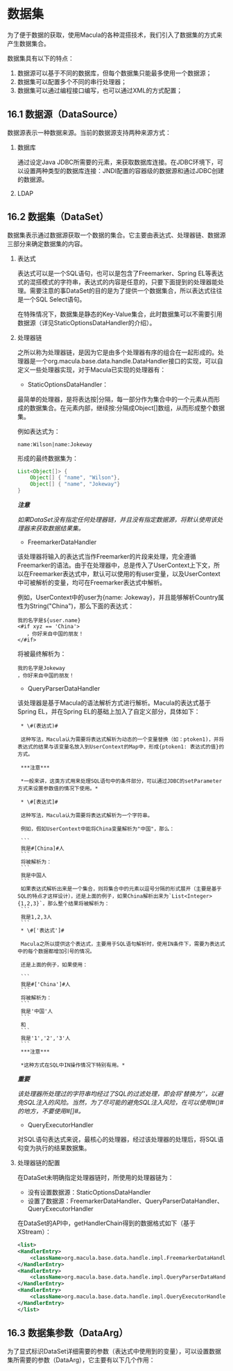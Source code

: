 # 数据集

为了便于数据的获取，使用Macula的各种混搭技术，我们引入了数据集的方式来产生数据集合。

数据集具有以下的特点：

1. 数据源可以基于不同的数据库，但每个数据集只能最多使用一个数据源；
2. 数据集可以配置多个不同的串行处理器；
3. 数据集可以通过编程接口编写，也可以通过XML的方式配置；

## 16.1 数据源（DataSource）

数据源表示一种数据来源。当前的数据源支持两种来源方式：

1. 数据库

    通过设定Java JDBC所需要的元素，来获取数据库连接。在JDBC环境下，可以设置两种类型的数据库连接：JNDI配置的容器级的数据源和通过JDBC创建的数据源。
    
2. LDAP

## 16.2 数据集（DataSet）

数据集表示通过数据源获取一个数据的集合。它主要由表达式、处理器链、数据源三部分来确定数据集的内容。

1. 表达式
    
    表达式可以是一个SQL语句，也可以是包含了Freemarker、Spring EL等表达式的混搭模式的字符串，表达式的内容是任意的，只要下面提到的处理器能处理。需要注意的事DataSet的目的是为了提供一个数据集合，所以表达式往往是一个SQL Select语句。

    在特殊情况下，数据集是静态的Key-Value集合，此时数据集可以不需要引用数据源（详见StaticOptionsDataHandler的介绍）。
    
2. 处理器链

    之所以称为处理器链，是因为它是由多个处理器有序的组合在一起形成的。处理器是一个org.macula.base.data.handle.DataHandler接口的实现，可以自定义一些处理器实现，对于Macula已实现的处理器有：
    
    * StaticOptionsDataHandler：
    
    最简单的处理器，是将表达按|分隔，每一部分作为集合中的一个元素从而形成的数据集合。在元素内部，继续按:分隔成Object[]数组，从而形成整个数据集。
    
    例如表达式为：
    
    ```
    name:Wilson|name:Jokeway
    ```
    
    形成的最终数据集为：
    ```java
    List<Object[]> {
        Object[] { "name", "Wilson"},
        Object[] { "name", "Jokeway"}
    }
    ```
    
    ***注意***
    
    *如果DataSet没有指定任何处理器链，并且没有指定数据源，将默认使用该处理器来获取数据结果集。*
    
    * FreemarkerDataHandler
    
    该处理器将输入的表达式当作Freemarker的片段来处理，完全遵循Freemarker的语法。由于在处理器中，总是传入了UserContext上下文，所以在Freemarker表达式中，默认可以使用的有user变量，以及UserContext中可被解析的变量，均可在Freemarker表达式中解析。

    例如，UserContext中的user为{name: Jokeway}，并且能够解析Country属性为String("China")，那么下面的表达式：
    
    ```
    我的名字是${user.name}
    <#if xyz == 'China'>
       ，你好来自中国的朋友！
    </#if>
    ```
    
    将被最终解析为：
    
    ```
    我的名字是Jokeway
    ，你好来自中国的朋友！
    ```
    
    * QueryParserDataHandler
    
    该处理器是基于Macula的语法解析方式进行解析。Macula的表达式基于Spring EL，并在Spring EL的基础上加入了自定义部分，具体如下：
    
        * \#(表达式)#
        
        这种写法，Macula认为需要将表达式解析为动态的一个变量替换（如：ptoken1)，并将表达式的结果与该变量名放入到UserContext的Map中，形成{ptoken1: 表达式的值}的方式。
        
        ***注意***
        
        *一般来讲，这类方式用来处理SQL语句中的条件部分，可以通过JDBC的setParameter方式来设置参数值的情况下使用。*
        
        * \#[表达式]#
        
        这种写法，Macula认为需要将表达式解析为一个字符串。

        例如，假如UserContext中能将China变量解析为"中国"，那么：
        
        ```
        我是#[China]#人
        ```
        将被解析为：
        ```
        我是中国人
        ```
        如果表达式解析出来是一个集合，则将集合中的元素以逗号分隔的形式展开（主要是基于SQL的特点才这样设计），还是上面的例子，如果China解析出来为`List<Integer>{1,2,3}`，那么整个结果将被解析为：
        ```
        我是1,2,3人
        ```
        * \#['表达式']#
        
        Macula之所以提供这个表达式，主要用于SQL语句解析时，使用IN条件下，需要为表达式中的每个数据都增加引号的情况。

        还是上面的例子，如果使用：
        
        ```
        我是#['China']#人
        ```
        将被解析为：
        ```
        我是'中国'人
        ```
        和
        ```
        我是'1','2','3'人
        ```
        ***注意***
        
        *这种方式在SQL中IN操作情况下特别有用。*
        
    ***重要***
    
    *该处理器所处理过的字符串均经过了SQL的过滤处理，即会将'替换为''，以避免SQL注入的风险。当然，为了尽可能的避免SQL注入风险，在可以使用#()#的地方，不要使用#[]#。*
    
    * QueryExecutorHandler
    
    对SQL语句表达式来说，最核心的处理器，经过该处理器的处理后，将SQL语句变为执行的结果数据集。
    
3. 处理器链的配置

    在DataSet未明确指定处理器链时，所使用的处理器链为：
    
    * 没有设置数据源：StaticOptionsDataHandler
    * 设置了数据源：FreemarkerDataHandler、QueryParserDataHandler、QueryExecutorHandler
    
    在DataSet的API中，getHandlerChain得到的数据格式如下（基于XStream）：

    ```xml
    <list>
    <HandlerEntry>
        <className>org.macula.base.data.handle.impl.FreemarkerDataHandler</className>
    </HandlerEntry>
    <HandlerEntry>
        <className>org.macula.base.data.handle.impl.QueryParserDataHandler</className>
    </HandlerEntry>
    <HandlerEntry>
        <className>org.macula.base.data.handle.impl.QueryExecutorHandler</className>
    </HandlerEntry>
    </list>
    ```

## 16.3 数据集参数（DataArg）

为了显式标识DataSet详细需要的参数（表达式中使用到的变量），可以设置数据集所需要的参数（DataArg），它主要有以下几个作用：
        
        
        
        


